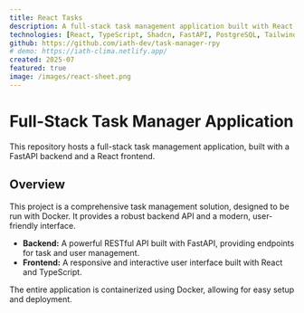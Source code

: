 ```yaml
---
title: React Tasks
description: A full-stack task management application built with React, FastAPI, and PostgreSQL.
technologies: [React, TypeScript, Shadcn, FastAPI, PostgreSQL, Tailwindcss]
github: https://github.com/iath-dev/task-manager-rpy
# demo: https://iath-clima.netlify.app/
created: 2025-07
featured: true
image: /images/react-sheet.png
---
```


# Full-Stack Task Manager Application

This repository hosts a full-stack task management application, built with a FastAPI backend and a React frontend.

## Overview

This project is a comprehensive task management solution, designed to be run with Docker. It provides a robust backend API and a modern, user-friendly interface.

- **Backend:** A powerful RESTful API built with FastAPI, providing endpoints for task and user management.
- **Frontend:** A responsive and interactive user interface built with React and TypeScript.

The entire application is containerized using Docker, allowing for easy setup and deployment.
